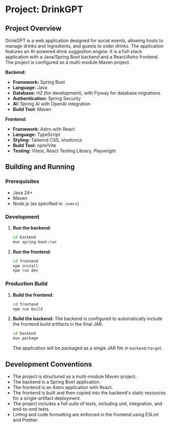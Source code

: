 # Project: DrinkGPT

## Project Overview

DrinkGPT is a web application designed for social events, allowing hosts to manage drinks and ingredients, and guests to order drinks. The application features an AI-powered drink suggestion engine. It is a full-stack application with a Java/Spring Boot backend and a React/Astro frontend. The project is configured as a multi-module Maven project.

**Backend:**
*   **Framework:** Spring Boot
*   **Language:** Java
*   **Database:** H2 (for development), with Flyway for database migrations.
*   **Authentication:** Spring Security
*   **AI:** Spring AI with OpenAI integration
*   **Build Tool:** Maven

**Frontend:**
*   **Framework:** Astro with React
*   **Language:** TypeScript
*   **Styling:** Tailwind CSS, shadcn/ui
*   **Build Tool:** npm/Vite
*   **Testing:** Vitest, React Testing Library, Playwright

## Building and Running

### Prerequisites

*   Java 24+
*   Maven
*   Node.js (as specified in `.nvmrc`)

### Development

1.  **Run the backend:**
    ```bash
    cd backend
    mvn spring-boot:run
    ```

2.  **Run the frontend:**
    ```bash
    cd frontend
    npm install
    npm run dev
    ```

### Production Build

1.  **Build the frontend:**
    ```bash
    cd frontend
    npm run build
    ```

2.  **Build the backend:**
    The backend is configured to automatically include the frontend build artifacts in the final JAR.
    ```bash
    cd backend
    mvn package
    ```
    The application will be packaged as a single JAR file in `backend/target`.

## Development Conventions

*   The project is structured as a multi-module Maven project.
*   The backend is a Spring Boot application.
*   The frontend is an Astro application with React.
*   The frontend is built and then copied into the backend's static resources for a single-artifact deployment.
*   The project includes a full suite of tests, including unit, integration, and end-to-end tests.
*   Linting and code formatting are enforced in the frontend using ESLint and Prettier.

